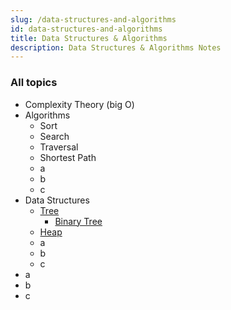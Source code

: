 ```yaml
---
slug: /data-structures-and-algorithms
id: data-structures-and-algorithms
title: Data Structures & Algorithms
description: Data Structures & Algorithms Notes
---
```


### All topics

- Complexity Theory (big O)
- Algorithms
  - Sort
  - Search
  - Traversal
  - Shortest Path
  - a
  - b
  - c
- Data Structures
  - [Tree](data-structures-and-algorithms/tree)
    - [Binary Tree](data-structures-and-algorithms/binary-tree)
  - [Heap](data-structures-and-algorithms/heap)
  - a
  - b
  - c
- a
- b
- c
